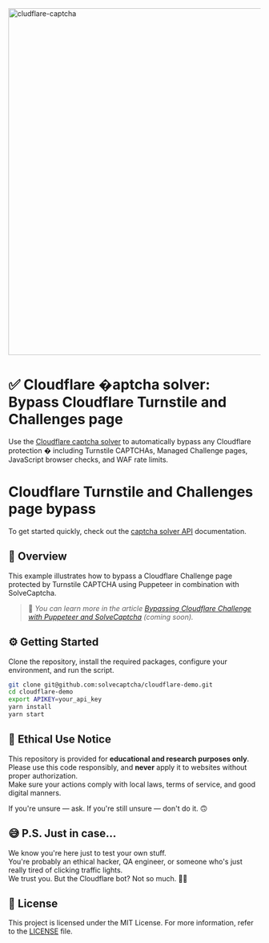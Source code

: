 <img width="692" alt="cludflare-captcha" src="https://github.com/user-attachments/assets/db0b41fa-d52d-4653-84f8-2f3463ccea36" />

# ✅ Cloudflare �aptcha solver: Bypass Cloudflare Turnstile and Challenges page

Use the [Cloudflare captcha solver](https://solvecaptcha.com/captcha-solver/cloudflare-captcha-solver-bypass) to automatically bypass any Cloudflare protection � including Turnstile CAPTCHAs, Managed Challenge pages, JavaScript browser checks, and WAF rate limits.

# Cloudflare Turnstile and Challenges page bypass
To get started quickly, check out the [captcha solver API](https://solvecaptcha.com/captcha-solver-api) documentation.
## 📖 Overview

This example illustrates how to bypass a Cloudflare Challenge page protected by Turnstile CAPTCHA using Puppeteer in combination with SolveCaptcha.

> 📄 *You can learn more in the article [Bypassing Cloudflare Challenge with Puppeteer and SolveCaptcha](https://solvecaptcha.com/blog/bypassing-cloudflare-challenge-with-puppeteer-and-solvecaptcha) (coming soon).*

## ⚙️ Getting Started

Clone the repository, install the required packages, configure your environment, and run the script.

```bash
git clone git@github.com:solvecaptcha/cloudflare-demo.git
cd cloudflare-demo
export APIKEY=your_api_key
yarn install
yarn start
```

## 📜 Ethical Use Notice

This repository is provided for **educational and research purposes only**.  
Please use this code responsibly, and **never** apply it to websites without proper authorization.  
Make sure your actions comply with local laws, terms of service, and good digital manners.

If you're unsure — ask. If you're still unsure — don't do it. 🙃

## 😅 P.S. Just in case...

We know you're here just to test your own stuff.  
You're probably an ethical hacker, QA engineer, or someone who's just really tired of clicking traffic lights.  
We trust you. But the Cloudflare bot? Not so much. 🤖💥

## 📄 License

This project is licensed under the MIT License. For more information, refer to the [LICENSE](./LICENSE) file.

